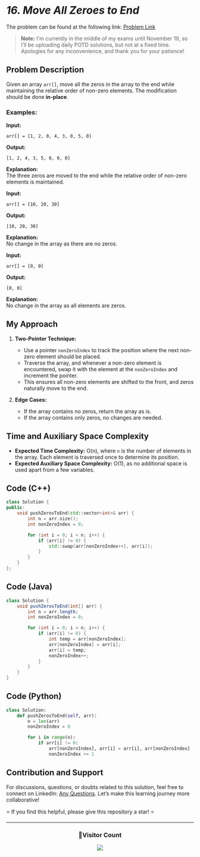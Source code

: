 # *16. Move All Zeroes to End*

The problem can be found at the following link: [Problem Link](https://www.geeksforgeeks.org/problems/move-all-zeroes-to-end-of-array0751/1)

> **Note:** I'm currently in the middle of my exams until November 19, so I’ll be uploading daily POTD solutions, but not at a fixed time. Apologies for any inconvenience, and thank you for your patience!

## Problem Description

Given an array `arr[]`, move all the zeros in the array to the end while maintaining the relative order of non-zero elements. The modification should be done **in-place**.

### Examples:

**Input:**
```
arr[] = [1, 2, 0, 4, 3, 0, 5, 0]
```

**Output:**  
```
[1, 2, 4, 3, 5, 0, 0, 0]
```

**Explanation:**  
The three zeros are moved to the end while the relative order of non-zero elements is maintained.

**Input:**
```
arr[] = [10, 20, 30]
```

**Output:**  
```
[10, 20, 30]
```

**Explanation:**  
No change in the array as there are no zeros.

**Input:**
```
arr[] = [0, 0]
```

**Output:**  
```
[0, 0]
```

**Explanation:**  
No change in the array as all elements are zeros.

## My Approach

1. **Two-Pointer Technique:**  
   - Use a pointer `nonZeroIndex` to track the position where the next non-zero element should be placed.
   - Traverse the array, and whenever a non-zero element is encountered, swap it with the element at the `nonZeroIndex` and increment the pointer.
   - This ensures all non-zero elements are shifted to the front, and zeros naturally move to the end.

2. **Edge Cases:**  
   - If the array contains no zeros, return the array as is.
   - If the array contains only zeros, no changes are needed.

## Time and Auxiliary Space Complexity

- **Expected Time Complexity:** O(n), where `n` is the number of elements in the array. Each element is traversed once to determine its position.  
- **Expected Auxiliary Space Complexity:** O(1), as no additional space is used apart from a few variables.

## Code (C++)

```cpp
class Solution {
public:
    void pushZerosToEnd(std::vector<int>& arr) {
        int n = arr.size();
        int nonZeroIndex = 0;

        for (int i = 0; i < n; i++) {
            if (arr[i] != 0) {
                std::swap(arr[nonZeroIndex++], arr[i]);
            }
        }
    }
};
```

## Code (Java)

```java
class Solution {
    void pushZerosToEnd(int[] arr) {
        int n = arr.length;
        int nonZeroIndex = 0;

        for (int i = 0; i < n; i++) {
            if (arr[i] != 0) {
                int temp = arr[nonZeroIndex];
                arr[nonZeroIndex] = arr[i];
                arr[i] = temp;
                nonZeroIndex++;
            }
        }
    }
}
```

## Code (Python)

```python
class Solution:
    def pushZerosToEnd(self, arr):
        n = len(arr)
        nonZeroIndex = 0

        for i in range(n):
            if arr[i] != 0:
                arr[nonZeroIndex], arr[i] = arr[i], arr[nonZeroIndex]
                nonZeroIndex += 1
```

## Contribution and Support

For discussions, questions, or doubts related to this solution, feel free to connect on LinkedIn: [Any Questions](https://www.linkedin.com/in/het-patel-8b110525a/). Let’s make this learning journey more collaborative!

⭐ If you find this helpful, please give this repository a star! ⭐

---

<div align="center">
  <h3><b>📍Visitor Count</b></h3>
</div>

<p align="center">
  <img src="https://profile-counter.glitch.me/Hunterdii/count.svg" />
</p>
